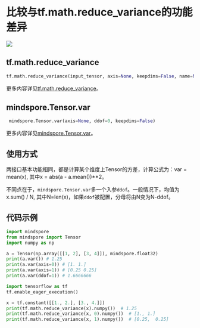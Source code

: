 # 比较与tf.math.reduce_variance的功能差异

<a href="https://gitee.com/mindspore/docs/blob/r1.6/docs/mindspore/migration_guide/source_zh_cn/api_mapping/tensorflow_diff/TensorVar.md" target="_blank"><img src="https://gitee.com/mindspore/docs/raw/r1.6/resource/_static/logo_source.png"></a>

## tf.math.reduce_variance

```python
tf.math.reduce_variance(input_tensor, axis=None, keepdims=False, name=None)
```

更多内容详见[tf.math.reduce_variance](https://www.tensorflow.org/versions/r1.15/api_docs/python/tf/math/reduce_variance)。

## mindspore.Tensor.var

```python
 mindspore.Tensor.var(axis=None, ddof=0, keepdims=False)
```

更多内容详见[mindspore.Tensor.var](https://mindspore.cn/docs/api/zh-CN/r1.6/api_python/mindspore/mindspore.Tensor.html#mindspore.Tensor.var)。

## 使用方式

两接口基本功能相同，都是计算某个维度上Tensor的方差，计算公式为：var = mean(x), 其中x =  abs(a - a.mean())**2。

不同点在于，`mindspore.Tensor.var`多一个入参`ddof`。一般情况下，均值为x.sum() / N, 其中N=len(x)，如果`ddof`被配置，分母将由N变为N-ddof。

## 代码示例

```python
import mindspore
from mindspore import Tensor
import numpy as np

a = Tensor(np.array([[1, 2], [3, 4]]), mindspore.float32)
print(a.var()) # 1.25
print(a.var(axis=0)) # [1. 1.]
print(a.var(axis=1)) # [0.25 0.25]
print(a.var(ddof=1)) # 1.6666666

import tensorflow as tf
tf.enable_eager_execution()

x = tf.constant([[1., 2.], [3., 4.]])
print(tf.math.reduce_variance(x).numpy())  # 1.25
print(tf.math.reduce_variance(x, 0).numpy())  # [1., 1.]
print(tf.math.reduce_variance(x, 1).numpy())  # [0.25,  0.25]
```
